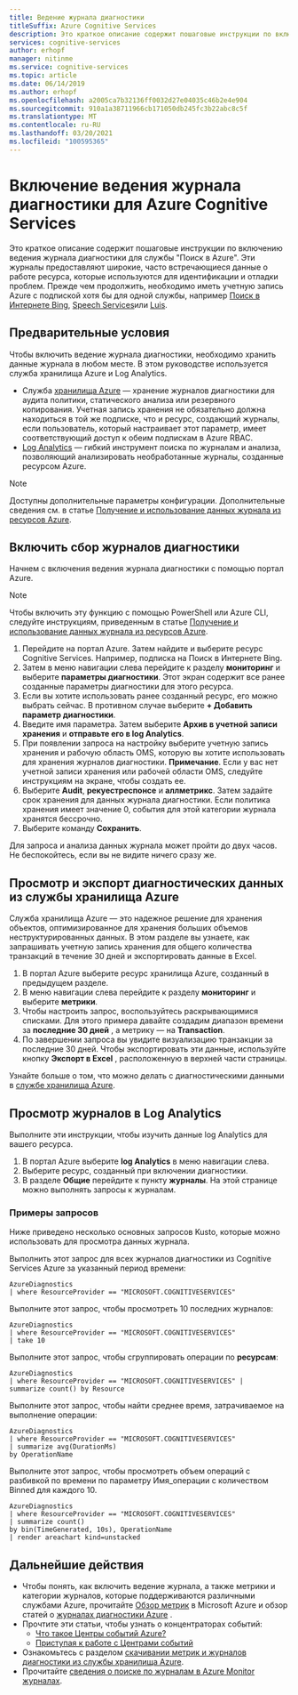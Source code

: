 ```yaml
---
title: Ведение журнала диагностики
titleSuffix: Azure Cognitive Services
description: Это краткое описание содержит пошаговые инструкции по включению ведения журнала диагностики для службы "Поиск в Azure". Эти журналы предоставляют широкие, часто встречающиеся данные о работе ресурса, которые используются для идентификации и отладки проблем.
services: cognitive-services
author: erhopf
manager: nitinme
ms.service: cognitive-services
ms.topic: article
ms.date: 06/14/2019
ms.author: erhopf
ms.openlocfilehash: a2005ca7b32136ff0032d27e04035c46b2e4e904
ms.sourcegitcommit: 910a1a38711966cb171050db245fc3b22abc8c5f
ms.translationtype: MT
ms.contentlocale: ru-RU
ms.lasthandoff: 03/20/2021
ms.locfileid: "100595365"
---
```

# <a name="enable-diagnostic-logging-for-azure-cognitive-services"></a>Включение ведения журнала диагностики для Azure Cognitive Services

Это краткое описание содержит пошаговые инструкции по включению ведения журнала диагностики для службы "Поиск в Azure". Эти журналы предоставляют широкие, часто встречающиеся данные о работе ресурса, которые используются для идентификации и отладки проблем. Прежде чем продолжить, необходимо иметь учетную запись Azure с подпиской хотя бы для одной службы, например [Поиск в Интернете Bing](./bing-web-search/overview.md), [Speech Services](./speech-service/overview.md)или [Luis](./luis/what-is-luis.md).

## <a name="prerequisites"></a>Предварительные условия

Чтобы включить ведение журнала диагностики, необходимо хранить данные журнала в любом месте. В этом руководстве используется служба хранилища Azure и Log Analytics.

* Служба [хранилища Azure](../azure-monitor/essentials/resource-logs.md#send-to-azure-storage) — хранение журналов диагностики для аудита политики, статического анализа или резервного копирования. Учетная запись хранения не обязательно должна находиться в той же подписке, что и ресурс, создающий журналы, если пользователь, который настраивает этот параметр, имеет соответствующий доступ к обеим подпискам в Azure RBAC.
* [Log Analytics](../azure-monitor/essentials/resource-logs.md#send-to-log-analytics-workspace) — гибкий инструмент поиска по журналам и анализа, позволяющий анализировать необработанные журналы, созданные ресурсом Azure.

> [!NOTE]
> Доступны дополнительные параметры конфигурации. Дополнительные сведения см. в статье [Получение и использование данных журнала из ресурсов Azure](../azure-monitor/essentials/platform-logs-overview.md).

## <a name="enable-diagnostic-log-collection"></a>Включить сбор журналов диагностики  

Начнем с включения ведения журнала диагностики с помощью портал Azure.

> [!NOTE]
> Чтобы включить эту функцию с помощью PowerShell или Azure CLI, следуйте инструкциям, приведенным в статье [Получение и использование данных журнала из ресурсов Azure](../azure-monitor/essentials/platform-logs-overview.md).

1. Перейдите на портал Azure. Затем найдите и выберите ресурс Cognitive Services. Например, подписка на Поиск в Интернете Bing.   
2. Затем в меню навигации слева перейдите к разделу **мониторинг** и выберите **параметры диагностики**. Этот экран содержит все ранее созданные параметры диагностики для этого ресурса.
3. Если вы хотите использовать ранее созданный ресурс, его можно выбрать сейчас. В противном случае выберите **+ Добавить параметр диагностики**.
4. Введите имя параметра. Затем выберите **Архив в учетной записи хранения** и **отправьте его в log Analytics**.
5. При появлении запроса на настройку выберите учетную запись хранения и рабочую область OMS, которую вы хотите использовать для хранения журналов диагностики. **Примечание**. Если у вас нет учетной записи хранения или рабочей области OMS, следуйте инструкциям на экране, чтобы создать ее.
6. Выберите **Audit**, **рекуестреспонсе** и **аллметрикс**. Затем задайте срок хранения для данных журнала диагностики. Если политика хранения имеет значение 0, события для этой категории журнала хранятся бессрочно.
7. Выберите команду **Сохранить**.

Для запроса и анализа данных журнала может пройти до двух часов. Не беспокойтесь, если вы не видите ничего сразу же.

## <a name="view-and-export-diagnostic-data-from-azure-storage"></a>Просмотр и экспорт диагностических данных из службы хранилища Azure

Служба хранилища Azure — это надежное решение для хранения объектов, оптимизированное для хранения больших объемов неструктурированных данных. В этом разделе вы узнаете, как запрашивать учетную запись хранения для общего количества транзакций в течение 30 дней и экспортировать данные в Excel.

1. В портал Azure выберите ресурс хранилища Azure, созданный в предыдущем разделе.
2. В меню навигации слева перейдите к разделу **мониторинг** и выберите **метрики**.
3. Чтобы настроить запрос, воспользуйтесь раскрывающимися списками. Для этого примера давайте создадим диапазон времени за **последние 30 дней** , а метрику — на **Transaction**.
4. По завершении запроса вы увидите визуализацию транзакции за последние 30 дней. Чтобы экспортировать эти данные, используйте кнопку **Экспорт в Excel** , расположенную в верхней части страницы.

Узнайте больше о том, что можно делать с диагностическими данными в [службе хранилища Azure](../storage/blobs/storage-blobs-introduction.md).

## <a name="view-logs-in-log-analytics"></a>Просмотр журналов в Log Analytics

Выполните эти инструкции, чтобы изучить данные log Analytics для вашего ресурса.

1. В портал Azure выберите **log Analytics** в меню навигации слева.
2. Выберите ресурс, созданный при включении диагностики.
3. В разделе **Общие** перейдите к пункту **журналы**. На этой странице можно выполнять запросы к журналам.

### <a name="sample-queries"></a>Примеры запросов

Ниже приведено несколько основных запросов Kusto, которые можно использовать для просмотра данных журнала.

Выполнить этот запрос для всех журналов диагностики из Cognitive Services Azure за указанный период времени:

```kusto
AzureDiagnostics
| where ResourceProvider == "MICROSOFT.COGNITIVESERVICES"
```

Выполните этот запрос, чтобы просмотреть 10 последних журналов:

```kusto
AzureDiagnostics
| where ResourceProvider == "MICROSOFT.COGNITIVESERVICES"
| take 10
```

Выполните этот запрос, чтобы сгруппировать операции по **ресурсам**:

```kusto
AzureDiagnostics
| where ResourceProvider == "MICROSOFT.COGNITIVESERVICES" |
summarize count() by Resource
```
Выполните этот запрос, чтобы найти среднее время, затрачиваемое на выполнение операции:

```kusto
AzureDiagnostics
| where ResourceProvider == "MICROSOFT.COGNITIVESERVICES"
| summarize avg(DurationMs)
by OperationName
```

Выполните этот запрос, чтобы просмотреть объем операций с разбивкой по времени по параметру Имя_операции с количеством Binned для каждого 10.

```kusto
AzureDiagnostics
| where ResourceProvider == "MICROSOFT.COGNITIVESERVICES"
| summarize count()
by bin(TimeGenerated, 10s), OperationName
| render areachart kind=unstacked
```

## <a name="next-steps"></a>Дальнейшие действия

* Чтобы понять, как включить ведение журнала, а также метрики и категории журналов, которые поддерживаются различными службами Azure, прочитайте [Обзор метрик](../azure-monitor/data-platform.md) в Microsoft Azure и обзор статей о [журналах диагностики Azure](../azure-monitor/essentials/platform-logs-overview.md) .
* Прочтите эти статьи, чтобы узнать о концентраторах событий:
  * [Что такое Центры событий Azure?](../event-hubs/event-hubs-about.md)
  * [Приступая к работе с Центрами событий](../event-hubs/event-hubs-dotnet-standard-getstarted-send.md)
* Ознакомьтесь с разделом [скачивании метрик и журналов диагностики из службы хранилища Azure](../storage/blobs/storage-quickstart-blobs-dotnet.md#download-blobs).
* Прочитайте [сведения о поиске по журналам в Azure Monitor журналах](../azure-monitor/logs/log-query-overview.md).